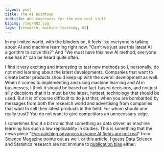 ```yaml
---
layout: post
title: The AI boomtown
subtitle: And eagerness for the new cool stuff
bigimg: /img/NN2.jpg
tags: [research, machine learning, AI]
---
```


In my limited world, with the blinders on, it feels like everyone is talking about AI and machine learning right now. "Can't we just use this latest AI algorithm to solve this?" And "We must have this new AI method, everyone else has it" can be heard quite often. 

I find it very exciting and interesting to test new methods so I, personally, do not mind learning about the latest developments. Companies that want to create better products should keep up with the overall development as well. When it comes to implementing and using machine learning and AI in businesses, I think it should be based on fact-based decisions, and not just silly decisions that it is must be the latest, hottest, technology that should be used. But it is of course difficult to do just that, when you are bombarded by messages from both the research world and advertising from companies that want to sell their latest products in the field. For whom should one really trust? You do not want to give competitors an unnecessary edge. 

I sometimes find it a bit ironic that something as data driven as machine learning has such a low replicability in studies. This is something that the news piece "[Eye-catching advances in some AI fields are not real](https://www.sciencemag.org/news/2020/05/eye-catching-advances-some-ai-fields-are-not-real)" from Science Magazine points out as well, or [this](https://www.sciencemag.org/news/2018/02/missing-data-hinder-replication-artificial-intelligence-studies) article. I guess Data Science and Statistics research are not immune to [publication bias](https://en.wikipedia.org/wiki/Publication_bias) either.